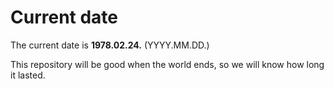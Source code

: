 # Current date

The current date is **1978.02.24.** (YYYY.MM.DD.)

This repository will be good when the world ends, so we will know how long it lasted.